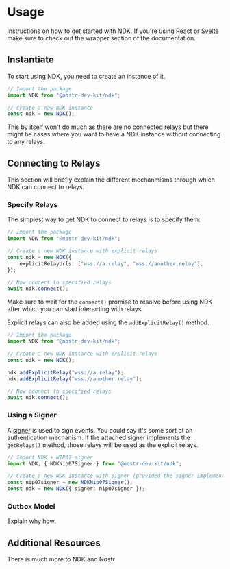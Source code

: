# Usage

Instructions on how to get started with NDK. 
If you're using [React](/react/README.html) or [Svelte](/svelte/README.html) make sure to check out the wrapper section 
of the documentation.

## Instantiate

To start using NDK, you need to create an instance of it.


```ts
// Import the package
import NDK from "@nostr-dev-kit/ndk";

// Create a new NDK instance
const ndk = new NDK();
```

This by itself won't do much as there are no connected relays but there might be cases
where you want to have a NDK instance without connecting to any relays.

## Connecting to Relays

This section will briefly explain the different mechanmisms through which NDK can connect to relays.

### Specify Relays

The simplest way to get NDK to connect to relays is to specify them:

```ts
// Import the package
import NDK from "@nostr-dev-kit/ndk";

// Create a new NDK instance with explicit relays
const ndk = new NDK({
    explicitRelayUrls: ["wss://a.relay", "wss://another.relay"],
});

// Now connect to specified relays
await ndk.connect();
```

Make sure to wait for the `connect()` promise to resolve before using NDK after which
you can start interacting with relays.

Explicit relays can also be added using the `addExplicitRelay()` method.

```ts
// Import the package
import NDK from "@nostr-dev-kit/ndk";

// Create a new NDK instance with explicit relays
const ndk = new NDK();

ndk.addExplicitRelay("wss://a.relay");
ndk.addExplicitRelay("wss://another.relay");

// Now connect to specified relays
await ndk.connect();
```

### Using a Signer

A [signer](/core/getting-started/signers.html) is used to sign events. You could say it's some sort of an 
authentication mechanism. If the attached signer implements the `getRelays()` method, those relays will be used as 
the explicit relays.

```ts
// Import NDK + NIP07 signer
import NDK, { NDKNip07Signer } from "@nostr-dev-kit/ndk";

// Create a new NDK instance with signer (provided the signer implements the getRelays() method)
const nip07signer = new NDKNip07Signer();
const ndk = new NDK({ signer: nip07signer });
```

### Outbox Model

Explain why how.

## Additional Resources

There is much more to NDK and Nostr 


